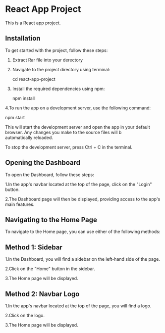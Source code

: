 # React App Project

This is a React app project.

## Installation

To get started with the project, follow these steps:

1. Extract Rar file into your derectory

2. Navigate to the project directory using terminal:

   cd react-app-project

3. Install the required dependencies using npm:

   npm install

4.To run the app on a development server, use the following command:

  npm start

  This will start the development server and open the app in your default browser. Any changes you make to the source files will b  
   automatically reloaded.

To stop the development server, press Ctrl + C in the terminal.

## Opening the Dashboard
To open the Dashboard, follow these steps:

1.In the app's navbar located at the top of the page, click on the "Login" button.

2.The Dashboard page will then be displayed, providing access to the app's main features.


## Navigating to the Home Page
To navigate to the Home page, you can use either of the following methods:

## Method 1: Sidebar
1.In the Dashboard, you will find a sidebar on the left-hand side of the page.

2.Click on the "Home" button in the sidebar.

3.The Home page will be displayed.

## Method 2: Navbar Logo
1.In the app's navbar located at the top of the page, you will find a logo.

2.Click on the logo.

3.The Home page will be displayed.



